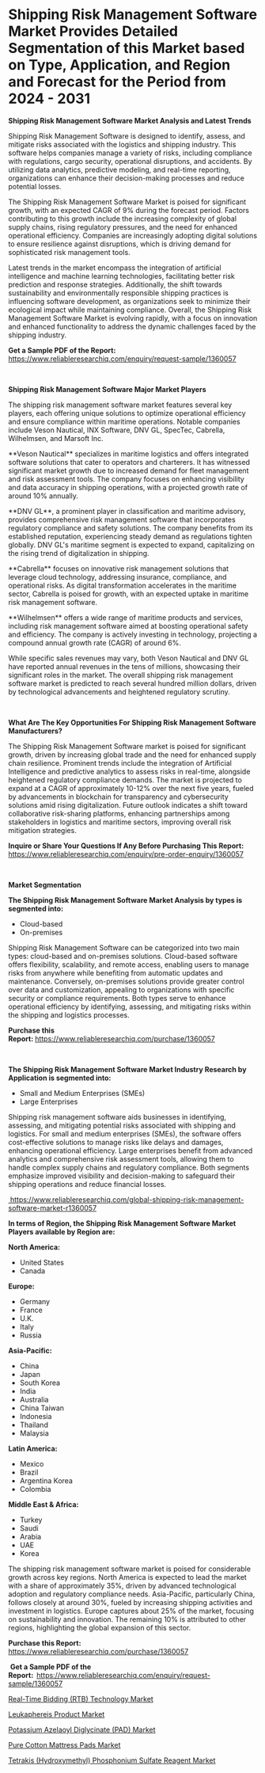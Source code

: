 <p><h1>Shipping Risk Management Software Market Provides Detailed Segmentation of this Market based on Type, Application, and Region and Forecast for the Period from 2024 - 2031</h1></p><p><strong>Shipping Risk Management Software Market Analysis and Latest Trends</strong></p>
<p><p>Shipping Risk Management Software is designed to identify, assess, and mitigate risks associated with the logistics and shipping industry. This software helps companies manage a variety of risks, including compliance with regulations, cargo security, operational disruptions, and accidents. By utilizing data analytics, predictive modeling, and real-time reporting, organizations can enhance their decision-making processes and reduce potential losses.</p><p>The Shipping Risk Management Software Market is poised for significant growth, with an expected CAGR of 9% during the forecast period. Factors contributing to this growth include the increasing complexity of global supply chains, rising regulatory pressures, and the need for enhanced operational efficiency. Companies are increasingly adopting digital solutions to ensure resilience against disruptions, which is driving demand for sophisticated risk management tools.</p><p>Latest trends in the market encompass the integration of artificial intelligence and machine learning technologies, facilitating better risk prediction and response strategies. Additionally, the shift towards sustainability and environmentally responsible shipping practices is influencing software development, as organizations seek to minimize their ecological impact while maintaining compliance. Overall, the Shipping Risk Management Software Market is evolving rapidly, with a focus on innovation and enhanced functionality to address the dynamic challenges faced by the shipping industry.</p></p>
<p><strong>Get a Sample PDF of the Report:&nbsp;</strong> <a href="https://www.reliableresearchiq.com/enquiry/request-sample/1360057?utm_campaign=1546&utm_medium=2&utm_source=Github&utm_content=ia&utm_term=11102024&utm_id=shipping-risk-management-software">https://www.reliableresearchiq.com/enquiry/request-sample/1360057</a></p>
<p>&nbsp;</p>
<p><strong>Shipping Risk Management Software Major Market Players</strong></p>
<p><p>The shipping risk management software market features several key players, each offering unique solutions to optimize operational efficiency and ensure compliance within maritime operations. Notable companies include Veson Nautical, INX Software, DNV GL, SpecTec, Cabrella, Wilhelmsen, and Marsoft Inc.</p><p>**Veson Nautical** specializes in maritime logistics and offers integrated software solutions that cater to operators and charterers. It has witnessed significant market growth due to increased demand for fleet management and risk assessment tools. The company focuses on enhancing visibility and data accuracy in shipping operations, with a projected growth rate of around 10% annually.</p><p>**DNV GL**, a prominent player in classification and maritime advisory, provides comprehensive risk management software that incorporates regulatory compliance and safety solutions. The company benefits from its established reputation, experiencing steady demand as regulations tighten globally. DNV GL's maritime segment is expected to expand, capitalizing on the rising trend of digitalization in shipping.</p><p>**Cabrella** focuses on innovative risk management solutions that leverage cloud technology, addressing insurance, compliance, and operational risks. As digital transformation accelerates in the maritime sector, Cabrella is poised for growth, with an expected uptake in maritime risk management software.</p><p>**Wilhelmsen** offers a wide range of maritime products and services, including risk management software aimed at boosting operational safety and efficiency. The company is actively investing in technology, projecting a compound annual growth rate (CAGR) of around 6%.</p><p>While specific sales revenues may vary, both Veson Nautical and DNV GL have reported annual revenues in the tens of millions, showcasing their significant roles in the market. The overall shipping risk management software market is predicted to reach several hundred million dollars, driven by technological advancements and heightened regulatory scrutiny.</p></p>
<p>&nbsp;</p>
<p><strong>What Are The Key Opportunities For Shipping Risk Management Software Manufacturers?</strong></p>
<p><p>The Shipping Risk Management Software market is poised for significant growth, driven by increasing global trade and the need for enhanced supply chain resilience. Prominent trends include the integration of Artificial Intelligence and predictive analytics to assess risks in real-time, alongside heightened regulatory compliance demands. The market is projected to expand at a CAGR of approximately 10-12% over the next five years, fueled by advancements in blockchain for transparency and cybersecurity solutions amid rising digitalization. Future outlook indicates a shift toward collaborative risk-sharing platforms, enhancing partnerships among stakeholders in logistics and maritime sectors, improving overall risk mitigation strategies.</p></p>
<p><strong>Inquire or Share Your Questions If Any Before Purchasing This Report:</strong> <a href="https://www.reliableresearchiq.com/enquiry/pre-order-enquiry/1360057?utm_campaign=1546&utm_medium=2&utm_source=Github&utm_content=ia&utm_term=11102024&utm_id=shipping-risk-management-software">https://www.reliableresearchiq.com/enquiry/pre-order-enquiry/1360057</a></p>
<p>&nbsp;</p>
<p><strong>Market Segmentation</strong></p>
<p><strong>The Shipping Risk Management Software Market Analysis by types is segmented into:</strong></p>
<p><ul><li>Cloud-based</li><li>On-premises</li></ul></p>
<p><p>Shipping Risk Management Software can be categorized into two main types: cloud-based and on-premises solutions. Cloud-based software offers flexibility, scalability, and remote access, enabling users to manage risks from anywhere while benefiting from automatic updates and maintenance. Conversely, on-premises solutions provide greater control over data and customization, appealing to organizations with specific security or compliance requirements. Both types serve to enhance operational efficiency by identifying, assessing, and mitigating risks within the shipping and logistics processes.</p></p>
<p><strong>Purchase this Report:&nbsp;</strong><a href="https://www.reliableresearchiq.com/purchase/1360057?utm_campaign=1546&utm_medium=2&utm_source=Github&utm_content=ia&utm_term=11102024&utm_id=shipping-risk-management-software">https://www.reliableresearchiq.com/purchase/1360057</a></p>
<p>&nbsp;</p>
<p><strong>The Shipping Risk Management Software Market Industry Research by Application is segmented into:</strong></p>
<p><ul><li>Small and Medium Enterprises (SMEs)</li><li>Large Enterprises</li></ul></p>
<p><p>Shipping risk management software aids businesses in identifying, assessing, and mitigating potential risks associated with shipping and logistics. For small and medium enterprises (SMEs), the software offers cost-effective solutions to manage risks like delays and damages, enhancing operational efficiency. Large enterprises benefit from advanced analytics and comprehensive risk assessment tools, allowing them to handle complex supply chains and regulatory compliance. Both segments emphasize improved visibility and decision-making to safeguard their shipping operations and reduce financial losses.</p></p>
<p><a href="https://www.reliableresearchiq.com/global-shipping-risk-management-software-market-r1360057?utm_campaign=1546&utm_medium=2&utm_source=Github&utm_content=ia&utm_term=11102024&utm_id=shipping-risk-management-software">&nbsp;https://www.reliableresearchiq.com/global-shipping-risk-management-software-market-r1360057</a></p>
<p><strong>In terms of Region, the Shipping Risk Management Software Market Players available by Region are:</strong></p>
<p>
    <p> <strong> North America: </strong>
        <ul>
            <li>United States</li>
            <li>Canada</li>
        </ul>
        </p> 
    <p> <strong> Europe: </strong>
        <ul>
            <li>Germany</li>
            <li>France</li>
            <li>U.K.</li>
            <li>Italy</li>
            <li>Russia</li>
        </ul>
        </p> 
    <p> <strong> Asia-Pacific: </strong>
        <ul>
            <li>China</li>
            <li>Japan</li>
            <li>South Korea</li>
            <li>India</li>
            <li>Australia</li>
            <li>China Taiwan</li>
            <li>Indonesia</li>
            <li>Thailand</li>
            <li>Malaysia</li>
        </ul>
        </p> 
    <p> <strong> Latin America: </strong>
        <ul>
            <li>Mexico</li>
            <li>Brazil</li>
            <li>Argentina Korea</li>
            <li>Colombia</li>
        </ul>
        </p> 
    <p> <strong> Middle East & Africa: </strong>
        <ul>
            <li>Turkey</li>
            <li>Saudi</li>
            <li>Arabia</li>
            <li>UAE</li>
            <li>Korea</li>
        </ul>
    </p>
    </p>
<p><p>The shipping risk management software market is poised for considerable growth across key regions. North America is expected to lead the market with a share of approximately 35%, driven by advanced technological adoption and regulatory compliance needs. Asia-Pacific, particularly China, follows closely at around 30%, fueled by increasing shipping activities and investment in logistics. Europe captures about 25% of the market, focusing on sustainability and innovation. The remaining 10% is attributed to other regions, highlighting the global expansion of this sector.</p></p>
<p><strong>Purchase this Report: </strong><a href="https://www.reliableresearchiq.com/purchase/1360057?utm_campaign=1546&utm_medium=2&utm_source=Github&utm_content=ia&utm_term=11102024&utm_id=shipping-risk-management-software">https://www.reliableresearchiq.com/purchase/1360057</a></p>
<p>&nbsp;<strong>Get a Sample PDF of the Report:&nbsp;&nbsp;</strong><a href="https://www.reliableresearchiq.com/enquiry/request-sample/1360057?utm_campaign=1546&utm_medium=2&utm_source=Github&utm_content=ia&utm_term=11102024&utm_id=shipping-risk-management-software">https://www.reliableresearchiq.com/enquiry/request-sample/1360057</a></p>
<p><strong></strong></p>
<p><p><a href="https://www.linkedin.com/pulse/real-time-bidding-rtb-technology-market-strategic-insights-t0fge?utm_campaign=1546&utm_medium=2&utm_source=Github&utm_content=ia&utm_term=11102024&utm_id=shipping-risk-management-software">Real-Time Bidding (RTB) Technology Market</a></p><p><a href="https://www.linkedin.com/pulse/leukaphereis-product-market-global-share-ranking-overall-uyjtc?utm_campaign=1546&utm_medium=2&utm_source=Github&utm_content=ia&utm_term=11102024&utm_id=shipping-risk-management-software">Leukaphereis Product Market</a></p><p><a href="https://www.linkedin.com/pulse/global-potassium-azelaoyl-diglycinate-pad-market-landscape-jz2lc?utm_campaign=1546&utm_medium=2&utm_source=Github&utm_content=ia&utm_term=11102024&utm_id=shipping-risk-management-software">Potassium Azelaoyl Diglycinate (PAD) Market</a></p><p><a href="https://www.linkedin.com/pulse/strategic-insights-global-pure-cotton-mattress-pads-market-zdi0e?utm_campaign=1546&utm_medium=2&utm_source=Github&utm_content=ia&utm_term=11102024&utm_id=shipping-risk-management-software">Pure Cotton Mattress Pads Market</a></p><p><a href="https://www.linkedin.com/pulse/tetrakis-hydroxymethyl-phosphonium-sulfate-reagent-market-hnonc?utm_campaign=1546&utm_medium=2&utm_source=Github&utm_content=ia&utm_term=11102024&utm_id=shipping-risk-management-software">Tetrakis (Hydroxymethyl) Phosphonium Sulfate Reagent Market</a></p></p>